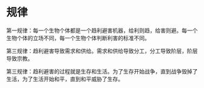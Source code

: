 # 规律

第一规律：每一个生物个体都是一个趋利避害机器，给利则趋，给害则避。每一个生物个体的立场不同，每一个生物个体判断利害的标准不同。

第三规律：趋利避害导致需求和供给。需求和供给导致分工，分工导致阶层，阶层导致宗教。

第三规律：趋利避害的过程就是生存和生活。为了生存开始战争，直到战争毁掉了生活，为了生活开始和平，直到和平威胁了生存。
